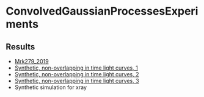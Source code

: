 # ConvolvedGaussianProcessesExperiments

## Results

- [Mrk279_2019](Mrk279_2019.md)
- [Synthetic, non-overlapping in time light curves, 1](Syntheticnonoverlapping1.md)
- [Synthetic, non-overlapping in time light curves, 2](Syntheticnonoverlapping2.md)
- [Synthetic, non-overlapping in time light curves, 3](Syntheticnonoverlapping3.md)
- Synthetic simulation for xray
